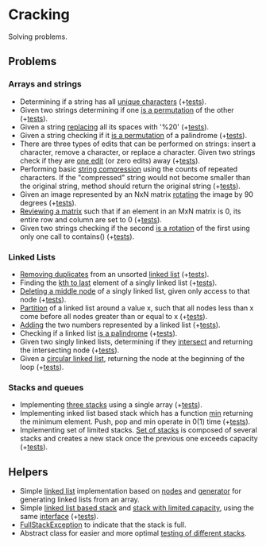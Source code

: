 # Cracking
Solving problems.

## Problems
### Arrays and strings
- Determining if a string has all [unique characters](https://github.com/xenoteo/Cracking/blob/master/src/main/java/com/xenoteo/arraysAndStrings/uniqueCharsInString/Solution.java) (+[tests](https://github.com/xenoteo/Cracking/blob/master/src/test/java/com/xenoteo/arraysAndStrings/uniqueCharsInString/SolutionTest.java)).
- Given two strings determining if one [is a permutation](https://github.com/xenoteo/Cracking/blob/master/src/main/java/com/xenoteo/arraysAndStrings/stringPermutation/Solution.java) of the other (+[tests](https://github.com/xenoteo/Cracking/blob/master/src/test/java/com/xenoteo/arraysAndStrings/stringPermutation/SolutionTest.java)).
- Given a string [replacing](https://github.com/xenoteo/Cracking/blob/master/src/main/java/com/xenoteo/arraysAndStrings/URLify/Solution.java) all its spaces with '%20' (+[tests](https://github.com/xenoteo/Cracking/blob/master/src/test/java/com/xenoteo/arraysAndStrings/URLify/SolutionTest.java)).
- Given a string checking if it [is a permutation](https://github.com/xenoteo/Cracking/blob/master/src/main/java/com/xenoteo/arraysAndStrings/palindromePermutation/Solution.java) of a palindrome (+[tests](https://github.com/xenoteo/Cracking/blob/master/src/test/java/com/xenoteo/arraysAndStrings/palindromePermutation/SolutionTest.java)).
- There are three types of edits that can be performed on strings: insert a character, remove a character, or replace a character. Given two strings check if they are [one edit](https://github.com/xenoteo/Cracking/blob/master/src/main/java/com/xenoteo/arraysAndStrings/oneAway/Solution.java) (or zero edits) away (+[tests](https://github.com/xenoteo/Cracking/blob/master/src/test/java/com/xenoteo/arraysAndStrings/oneAway/SolutionTest.java)).
- Performing basic [string compression](https://github.com/xenoteo/Cracking/blob/master/src/main/java/com/xenoteo/arraysAndStrings/stringCompression/Solution.java) using the counts of repeated characters. If the "compressed" string would not become smaller than the original string, method should return the original string (+[tests](https://github.com/xenoteo/Cracking/blob/master/src/test/java/com/xenoteo/arraysAndStrings/stringCompression/SolutionTest.java)).
- Given an image represented by an NxN matrix [rotating](https://github.com/xenoteo/Cracking/blob/master/src/main/java/com/xenoteo/arraysAndStrings/matrixRotation/Solution.java) the image by 90 degrees (+[tests](https://github.com/xenoteo/Cracking/blob/master/src/test/java/com/xenoteo/arraysAndStrings/matrixRotation/SolutionTest.java)).
- [Reviewing a matrix](https://github.com/xenoteo/Cracking/blob/master/src/main/java/com/xenoteo/arraysAndStrings/zeroMatrix/Solution.java) such that if an element in an MxN matrix is 0, its entire row and column are set to 0 (+[tests](https://github.com/xenoteo/Cracking/blob/master/src/test/java/com/xenoteo/arraysAndStrings/zeroMatrix/SolutionTest.java)).
- Given two strings checking if the second [is a rotation](https://github.com/xenoteo/Cracking/blob/master/src/main/java/com/xenoteo/arraysAndStrings/stringRotation/Solution.java) of the first using only one call to contains() (+[tests](https://github.com/xenoteo/Cracking/blob/master/src/test/java/com/xenoteo/arraysAndStrings/stringRotation/SolutionTest.java)).
### Linked Lists
- [Removing duplicates](https://github.com/xenoteo/Cracking/blob/master/src/main/java/com/xenoteo/linkedLists/duplicatesRemoving/Solution.java) from an unsorted [linked list](https://github.com/xenoteo/Cracking/tree/master/src/main/java/com/xenoteo/helpers/linkedList) (+[tests](https://github.com/xenoteo/Cracking/blob/master/src/test/java/com/xenoteo/linkedLists/duplicatesRemoving/SolutionTest.java)).
- Finding the [kth to last](https://github.com/xenoteo/Cracking/blob/master/src/main/java/com/xenoteo/linkedLists/kthToLast/Solution.java) element of a singly linked list (+[tests](https://github.com/xenoteo/Cracking/blob/master/src/test/java/com/xenoteo/linkedLists/kthToLast/SolutionTest.java)).
- [Deleting a middle node](https://github.com/xenoteo/Cracking/blob/master/src/main/java/com/xenoteo/linkedLists/nodeRemoving/Solution.java) of a singly linked list, given only access to that node (+[tests](https://github.com/xenoteo/Cracking/blob/master/src/test/java/com/xenoteo/linkedLists/nodeRemoving/SolutionTest.java)).
- [Partition](https://github.com/xenoteo/Cracking/blob/master/src/main/java/com/xenoteo/linkedLists/partition/Solution.java) of a linked list around a value x, such that all nodes less than x come before all nodes greater than or equal to x (+[tests](https://github.com/xenoteo/Cracking/blob/master/src/test/java/com/xenoteo/linkedLists/partition/SolutionTest.java)).
- [Adding](https://github.com/xenoteo/Cracking/tree/master/src/main/java/com/xenoteo/linkedLists/sum) the two numbers represented by a linked list (+[tests](https://github.com/xenoteo/Cracking/blob/master/src/test/java/com/xenoteo/linkedLists/sum/SolutionTest.java)).
- Checking if a linked list [is a palindrome](https://github.com/xenoteo/Cracking/blob/master/src/main/java/com/xenoteo/linkedLists/palindrome/Solution.java) (+[tests](https://github.com/xenoteo/Cracking/blob/master/src/test/java/com/xenoteo/linkedLists/palindrome/SolutionTest.java)).
- Given two singly linked lists, determining if they [intersect](https://github.com/xenoteo/Cracking/blob/master/src/main/java/com/xenoteo/linkedLists/intersection/Solution.java) and returning the intersecting node (+[tests](https://github.com/xenoteo/Cracking/blob/master/src/test/java/com/xenoteo/linkedLists/intersection/SolutionTest.java)).
- Given a [circular linked list](https://github.com/xenoteo/Cracking/blob/master/src/main/java/com/xenoteo/linkedLists/loopDetection/Solution.java), returning the node at the beginning of the loop (+[tests](https://github.com/xenoteo/Cracking/blob/master/src/test/java/com/xenoteo/linkedLists/loopDetection/SolutionTest.java)).
### Stacks and queues
- Implementing [three stacks](https://github.com/xenoteo/Cracking/blob/master/src/main/java/com/xenoteo/stacksAndQueues/threeInOne/Stack.java) using a single array (+[tests](https://github.com/xenoteo/Cracking/blob/master/src/test/java/com/xenoteo/stacksAndQueues/threeInOne/StackTest.java)).
- Implementing inked list based stack which has a function [min](https://github.com/xenoteo/Cracking/blob/master/src/main/java/com/xenoteo/stacksAndQueues/stackMin/Stack.java) returning the minimum element. Push, pop and min operate in 0(1) time (+[tests](https://github.com/xenoteo/Cracking/blob/master/src/test/java/com/xenoteo/stacksAndQueues/stackMin/StackTest.java)).
- Implementing set of limited stacks. [Set of stacks](https://github.com/xenoteo/Cracking/tree/master/src/main/java/com/xenoteo/stacksAndQueues/stackOfPlates) is composed of several stacks and creates a new stack once the previous one exceeds capacity (+[tests](https://github.com/xenoteo/Cracking/tree/master/src/test/java/com/xenoteo/stacksAndQueues/stackOfPLates)).
## Helpers
- Simple [linked list](https://github.com/xenoteo/Cracking/blob/master/src/main/java/com/xenoteo/helpers/linkedList/List.java) implementation based on [nodes](https://github.com/xenoteo/Cracking/blob/master/src/main/java/com/xenoteo/helpers/linkedList/Node.java) and [generator](https://github.com/xenoteo/Cracking/blob/master/src/main/java/com/xenoteo/helpers/linkedList/ListGenerator.java) for generating linked lists from an array.
- Simple [linked list based stack](https://github.com/xenoteo/Cracking/blob/master/src/main/java/com/xenoteo/helpers/stack/Stack.java) and [stack with limited capacity](https://github.com/xenoteo/Cracking/blob/master/src/main/java/com/xenoteo/helpers/stack/StackLimited.java), using the same [interface](https://github.com/xenoteo/Cracking/blob/master/src/main/java/com/xenoteo/helpers/stack/IStack.java) (+[tests](https://github.com/xenoteo/Cracking/tree/master/src/test/java/com/xenoteo/helpers/stack)).
- [FullStackException](https://github.com/xenoteo/Cracking/blob/master/src/main/java/com/xenoteo/helpers/fullStackException/FullStackException.java) to indicate that the stack is full.
- Abstract class for easier and more optimal [testing of different stacks](https://github.com/xenoteo/Cracking/blob/master/src/test/java/com/xenoteo/helpers/stack/IStackTest.java).
